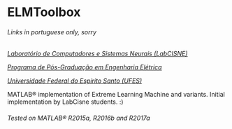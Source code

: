 # ELMToolbox

###### Links in portuguese only, sorry

*[Laboratório de Computadores e Sistemas Neurais (LabCISNE)](http://www.ele.ufes.br/pt-br/cisne)*

*[Programa de Pós-Graduação em Engenharia Elétrica](http://www.ele.ufes.br)*

*[Universidade Federal do Espírito Santo (UFES)](http://www.ufes.br)*

MATLAB® implementation of Extreme Learning Machine and variants. Initial implementation by LabCisne students. :)
###### Tested on MATLAB® R2015a, R2016b and R2017a

